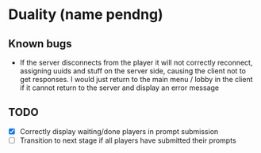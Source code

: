 # Duality (name pendng)

## Known bugs
- If the server disconnects from the player it will not correctly reconnect,
  assigning uuids and stuff on the server side, causing the client not to
  get responses. I would just return to the main menu / lobby in the client
  if it cannot return to the server and display an error message

## TODO
- [x] Correctly display waiting/done players in prompt submission
- [ ] Transition to next stage if all players have submitted their prompts 
